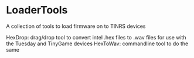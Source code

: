 # LoaderTools
A collection of tools to load firmware on to TINRS devices

HexDrop: drag/drop tool to convert intel .hex files to .wav files for use with the Tuesday and TinyGame devices
HexToWav: commandline tool to do the same
